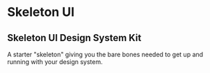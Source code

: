 # Skeleton UI

## Skeleton UI Design System Kit

A starter "skeleton" giving you the bare bones needed to get up and running with your design system.
